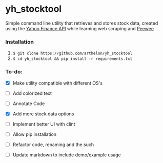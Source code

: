 # yh_stocktool
  
Simple command line utility that retrieves and stores stock data, created using the 
[Yahoo Finance API](http://www.jarloo.com/yahoo_finance/)
while learning web scraping and [Peewee](https://github.com/coleifer/peewee)

### Installation

1. `$ git clone https://github.com/arthelon/yh_stocktool`
2. `$ cd yh_stocktool && pip install -r requirements.txt`


### To-do:

- [x] Make utility compatible with different OS's
- [ ] Add colorized text
- [ ] Annotate Code
- [x] Add more stock data options
- [ ] Implement better UI with clint
- [ ] Allow pip installation
- [ ] Refactor code, renaming and the such
- [ ] Update markdown to include demo/example usage



